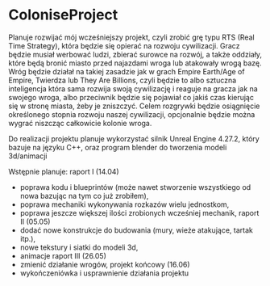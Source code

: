# ColoniseProject

Planuje rozwijać mój wcześniejszy projekt, czyli zrobić grę typu RTS (Real Time Strategy), która będzie się opierać na rozwoju cywilizacji. Gracz będzie musiał werbować ludzi, zbierać surowce na rozwój, a także oddziały, które będą bronić miasto przed najazdami wroga lub atakowały wrogą bazę. 
Wróg będzie działał na takiej zasadzie jak w grach Empire Earth/Age of Empire, Twierdza lub They Are Billions, czyli będzie to albo sztuczna inteligencja która sama rozwija swoją cywilizację i reaguje na gracza jak na swojego wroga, albo przeciwnik będzie się pojawiał co jakiś czas kierując się w stronę miasta, żeby je zniszczyć. Celem rozgrywki będzie osiągnięcie określonego stopnia rozwoju naszej cywilizacji, opcjonalnie będzie można wygrać niszcząc całkowicie kolonie wroga. 

Do realizacji projektu planuje wykorzystać silnik Unreal Engine 4.27.2, który bazuje na języku C++, oraz program blender do tworzenia modeli 3d/animacji

Wstępnie planuje:
raport I (14.04)
- poprawa kodu i blueprintów (może nawet stworzenie wszystkiego od nowa bazując na tym co już zrobiłem),
- poprawa mechaniki wykonywania rozkazów wielu jednostkom,
- poprawa jeszcze większej ilości zrobionych wcześniej mechanik,
raport II (05.05)
- dodać nowe konstrukcje do budowania (mury, wieże atakujące, tartak itp.),
- nowe tekstury i siatki do modeli 3d,
- animacje
raport III (26.05)
- zmienić działanie wrogów,
projekt końcowy (16.06)
- wykończeniówka i usprawnienie działania projektu
